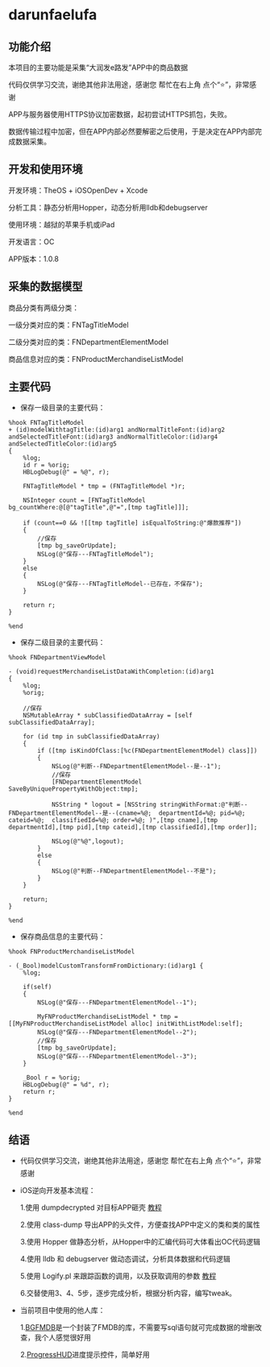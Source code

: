 # darunfaelufa


## 功能介绍

本项目的主要功能是采集“大润发e路发”APP中的商品数据

代码仅供学习交流，谢绝其他非法用途，感谢您 帮忙在右上角 点个“⭐️”，非常感谢

APP与服务器使用HTTPS协议加密数据，起初尝试HTTPS抓包，失败。

数据传输过程中加密，但在APP内部必然要解密之后使用，于是决定在APP内部完成数据采集。


## 开发和使用环境

开发环境：TheOS + iOSOpenDev + Xcode

分析工具：静态分析用Hopper，动态分析用lldb和debugserver

使用环境：越狱的苹果手机或iPad

开发语言：OC

APP版本：1.0.8

## 采集的数据模型

商品分类有两级分类：

一级分类对应的类：FNTagTitleModel

二级分类对应的类：FNDepartmentElementModel

商品信息对应的类：FNProductMerchandiseListModel

## 主要代码

- 保存一级目录的主要代码：

```
%hook FNTagTitleModel
+ (id)modelWithtagTitle:(id)arg1 andNormalTitleFont:(id)arg2 andSelectedTitleFont:(id)arg3 andNormalTitleColor:(id)arg4 andSelectedTitleColor:(id)arg5
{
    %log;
    id r = %orig;
    HBLogDebug(@" = %@", r);

    FNTagTitleModel * tmp = (FNTagTitleModel *)r;

    NSInteger count = [FNTagTitleModel bg_countWhere:@[@"tagTitle",@"=",[tmp tagTitle]]];

    if (count==0 && ![[tmp tagTitle] isEqualToString:@"爆款推荐"])
    {
        //保存
        [tmp bg_saveOrUpdate];
        NSLog(@"保存---FNTagTitleModel");
    }
    else
    {
        NSLog(@"保存---FNTagTitleModel--已存在，不保存");
    }

    return r;
}

%end

```



- 保存二级目录的主要代码：
```
%hook FNDepartmentViewModel

- (void)requestMerchandiseListDataWithCompletion:(id)arg1
{
    %log;
    %orig;

    //保存
    NSMutableArray * subClassifiedDataArray = [self subClassifiedDataArray];

    for (id tmp in subClassifiedDataArray)
    {
        if ([tmp isKindOfClass:[%c(FNDepartmentElementModel) class]])
        {
            NSLog(@"判断--FNDepartmentElementModel--是--1");
            //保存
            [FNDepartmentElementModel SaveByUniquePropertyWithObject:tmp];

            NSString * logout = [NSString stringWithFormat:@"判断--FNDepartmentElementModel--是--(cname=%@;  departmentId=%@; pid=%@; cateid=%@;  classifiedId=%@; order=%@; )",[tmp cname],[tmp departmentId],[tmp pid],[tmp cateid],[tmp classifiedId],[tmp order]];

            NSLog(@"%@",logout);
        }
        else
        {
            NSLog(@"判断--FNDepartmentElementModel--不是");
        }
    }

    return;
}

%end
```

- 保存商品信息的主要代码：
```
%hook FNProductMerchandiseListModel

- (_Bool)modelCustomTransformFromDictionary:(id)arg1 {
    %log;

    if(self)
    {
        NSLog(@"保存---FNDepartmentElementModel--1");

        MyFNProductMerchandiseListModel * tmp = [[MyFNProductMerchandiseListModel alloc] initWithListModel:self];
        NSLog(@"保存---FNDepartmentElementModel--2");
        //保存
        [tmp bg_saveOrUpdate];
        NSLog(@"保存---FNDepartmentElementModel--3");
    }

    _Bool r = %orig;
    HBLogDebug(@" = %d", r);
    return r;
}

%end
```

## 结语

- 代码仅供学习交流，谢绝其他非法用途，感谢您 帮忙在右上角 点个“⭐️”，非常感谢

- iOS逆向开发基本流程：

  1.使用 dumpdecrypted 对目标APP砸壳 [教程](http://bbs.iosre.com/t/dumpdecrypted-app/22)

  2.使用 class-dump 导出APP的头文件，方便查找APP中定义的类和类的属性

  3.使用 Hopper 做静态分析，从Hopper中的汇编代码可大体看出OC代码逻辑

  4.使用 lldb 和 debugserver 做动态调试，分析具体数据和代码逻辑

  5.使用 Logify.pl 来跟踪函数的调用，以及获取调用的参数 [教程](http://www.blogfshare.com/ioss-theos-logify.html)

  6.交替使用3、4、5步，逐步完成分析，根据分析内容，编写tweak。


- 当前项目中使用的他人库：

  1.[BGFMDB](https://github.com/huangzhibiao/BGFMDB)是一个封装了FMDB的库，不需要写sql语句就可完成数据的增删改查，我个人感觉很好用



  2.[ProgressHUD](https://github.com/relatedcode/ProgressHUD)进度提示控件，简单好用

